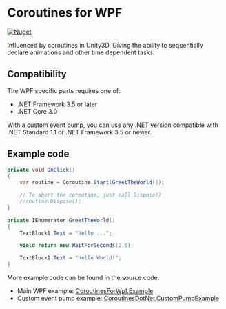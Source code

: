 # Coroutines for WPF

[![Nuget](https://img.shields.io/nuget/v/CoroutinesForWpf.svg)](https://www.nuget.org/packages/CoroutinesForWpf/)

Influenced by coroutines in Unity3D. Giving the ability to sequentially declare animations and other time dependent tasks.

## Compatibility

The WPF specific parts requires one of:

* .NET Framework 3.5 or later
* .NET Core 3.0

With a custom event pump, you can use any .NET version compatible with .NET Standard 1.1 or .NET Framework 3.5 or newer.

## Example code

```C#
private void OnClick()
{
    var routine = Coroutine.Start(GreetTheWorld());

    // To abort the coroutine, just call Dispose()
    //routine.Dispose();
}

private IEnumerator GreetTheWorld()
{
    TextBlock1.Text = "Hello ...";

    yield return new WaitForSeconds(2.0);

    TextBlock1.Text = "Hello World!";
}
```

More example code can be found in the source code.

* Main WPF example: [CoroutinesForWpf.Example](Source/CoroutinesForWpf.Example/)
* Custom event pump example: [CoroutinesDotNet.CustomPumpExample](Source/CoroutinesDotNet.CustomPumpExample/)
